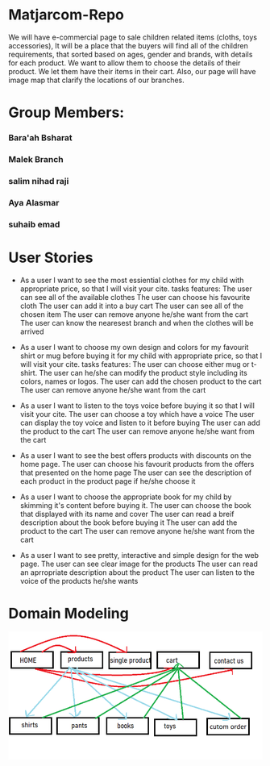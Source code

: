 
# Matjarcom-Repo
We will have e-commercial page to sale children related items  (cloths, toys accessories), It will be a place that the buyers will find all of the children requirements, that sorted based on ages, gender and brands, with details for each product. We want to allow them to choose the details of their product. We let them have their items in their cart. Also, our page will have image map that clarify the locations of our branches. 


# Group Members: 
### Bara'ah Bsharat 
### Malek Branch
### salim nihad raji 
### Aya Alasmar
### suhaib emad



# User Stories
* As a user I want to see the most essiential clothes for my child with appropriate price, so that I will  visit your cite.
tasks features:
The user can see all of the available clothes
The user can choose his favourite cloth
The user can add it into a buy cart
The user can see all of the chosen item
The user  can remove anyone he/she want from the cart 
The user can know the nearesest branch and when the clothes will be arrived

* As a user I want to choose my own design and colors for my favourit shirt or mug before buying it for my child with appropriate price, so that I will visit your cite.
tasks features:
The user can choose either mug or t-shirt.
The user can he/she can modify the product style including its colors, names or logos.
The user can add the chosen product to the cart
The user  can remove anyone he/she want from the cart 

* As a user I want to listen to the toys voice before buying it so that I will visit your cite.
 The user can choose a toy which have a voice
 The user can display the toy voice and listen to it before buying
 The user can add the product to the cart 
 The user  can remove anyone he/she want from the cart 

* As a user I want to see the best offers products with discounts on the home page.
The user can choose his favourit products from the offers that presented on the home page 
The user can see the description of each product in the product page if he/she choose it

* As a user I want to choose the appropriate book for my child by skimming it's content before buying it. 
The user can choose the book that displayed with its name and cover 
The user can read a breif description about the book before buying it 
 The user can add the product to the cart 
 The user  can remove anyone he/she want from the cart 

* As a user I want to see pretty, interactive and simple design for the web page. 
The user can see clear image for the products 
The user can read an aprropriate description about the product 
The user can listen to the voice of the products he/she wants



# Domain Modeling 

![Domain Modeling](img/Domain-Modeling.png)


 